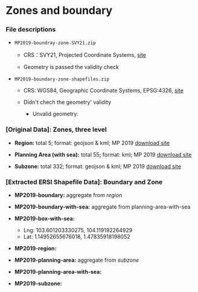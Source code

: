 # Zones and boundary

### File descriptions

- `MP2019-boundray-zone-SVY21.zip`

  - CRS：SVY21, Projected Coordinate Systems, [site](https://epsg.io/3414)
  
  - Geometry is passed the validity check

- `MP2019-boundary-zone-shapefiles.zip`

  - CRS: WGS84, Geographic Coordinate Systems, EPSG:4326, [site](https://epsg.io/4326)
  
  - Didn't chech the geometry' validity

    - Unvalid geometry: 

### [Original Data]: Zones, three level

- **Region:** total 5; format: geojson & kml; MP 2019 [download site](https://data.gov.sg/dataset/master-plan-2019-region-boundary-no-sea)

- **Planning Area (with sea):** total 55; format: kml; MP 2019 [download site](https://data.gov.sg/dataset/master-plan-2019-planning-area-boundary-no-sea)

- **Subzone:** total 332; format: geojson & kml; MP 2019 [download site](https://data.gov.sg/dataset/master-plan-2019-subzone-boundary-no-sea)

### [Extracted ERSI Shapefile Data]: Boundary and Zone

- **MP2019-boundary:** aggregate from *region*

- **MP2019-boundary-with-sea:** aggregate from planning-area-with-sea

- **MP2019-box-with-sea:**
  - Lng: 103.601203330275, 104.119192264929
  - Lat: 1.14952655676018, 1.47835918198052

- **MP2019-region:**

- **MP2019-planning-area:** aggregate from *subzone*

- **MP2019-planning-area-with-sea:**

- **MP2019-subzone:**




